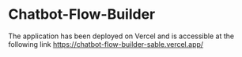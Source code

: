 # Chatbot-Flow-Builder

The application has been deployed on Vercel and is accessible at the following link https://chatbot-flow-builder-sable.vercel.app/
